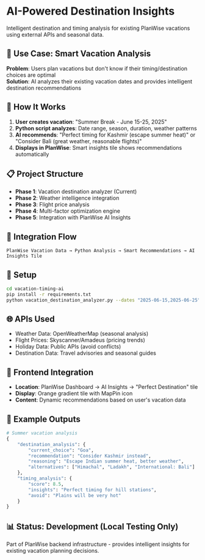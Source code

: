 # AI-Powered Destination Insights

Intelligent destination and timing analysis for existing PlanWise vacations using external APIs and seasonal data.

## 🎯 Use Case: Smart Vacation Analysis
**Problem**: Users plan vacations but don't know if their timing/destination choices are optimal  
**Solution**: AI analyzes their existing vacation dates and provides intelligent destination recommendations

## 🧠 How It Works
1. **User creates vacation**: "Summer Break - June 15-25, 2025" 
2. **Python script analyzes**: Date range, season, duration, weather patterns
3. **AI recommends**: "Perfect timing for Kashmir (escape summer heat)" or "Consider Bali (great weather, reasonable flights)"
4. **Displays in PlanWise**: Smart insights tile shows recommendations automatically

## 📋 Project Structure
- **Phase 1**: Vacation destination analyzer (Current)
- **Phase 2**: Weather intelligence integration  
- **Phase 3**: Flight price analysis
- **Phase 4**: Multi-factor optimization engine
- **Phase 5**: Integration with PlanWise AI Insights

## 🔄 Integration Flow
```
PlanWise Vacation Data → Python Analysis → Smart Recommendations → AI Insights Tile
```

## 🚀 Setup
```bash
cd vacation-timing-ai
pip install -r requirements.txt
python vacation_destination_analyzer.py --dates "2025-06-15,2025-06-25" --duration 11
```

## 🌐 APIs Used
- Weather Data: OpenWeatherMap (seasonal analysis)
- Flight Prices: Skyscanner/Amadeus (pricing trends)
- Holiday Data: Public APIs (avoid conflicts)
- Destination Data: Travel advisories and seasonal guides

## 📱 Frontend Integration
- **Location**: PlanWise Dashboard → AI Insights → "Perfect Destination" tile
- **Display**: Orange gradient tile with MapPin icon
- **Content**: Dynamic recommendations based on user's vacation data

## 🎯 Example Outputs
```python
# Summer vacation analysis
{
    "destination_analysis": {
        "current_choice": "Goa",
        "recommendation": "Consider Kashmir instead",
        "reasoning": "Escape Indian summer heat, better weather",
        "alternatives": ["Himachal", "Ladakh", "International: Bali"]
    },
    "timing_analysis": {
        "score": 8.5,
        "insights": "Perfect timing for hill stations",
        "avoid": "Plains will be very hot"
    }
}
```

## 📊 Status: Development (Local Testing Only)
Part of PlanWise backend infrastructure - provides intelligent insights for existing vacation planning decisions.
